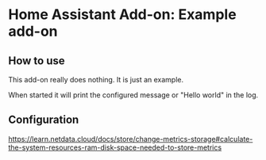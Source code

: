 # Home Assistant Add-on: Example add-on

## How to use

This add-on really does nothing. It is just an example.

When started it will print the configured message or "Hello world" in the log.

## Configuration

https://learn.netdata.cloud/docs/store/change-metrics-storage#calculate-the-system-resources-ram-disk-space-needed-to-store-metrics
